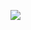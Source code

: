 <img src='https://gitee.com/pj-l/imgs-1/raw/master/screenShot/image-20211127095741349.png' style='float: left;'></img>

